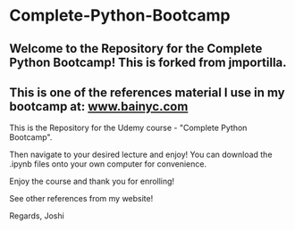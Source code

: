 # Complete-Python-Bootcamp

## Welcome to the Repository for the Complete Python Bootcamp! This is forked from jmportilla.
## This is one of the references material I use in my bootcamp at: www.bainyc.com

This is the Repository for the Udemy course - "Complete Python Bootcamp".

Then navigate to your desired lecture and enjoy! You can download the .ipynb files onto your own computer for convenience.

Enjoy the course and thank you for enrolling!

See other references from my website! 

Regards,
Joshi
